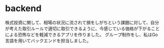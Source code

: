 # backend
株式投資に関して、相場の状況に流されて損をしがちという課題に対して、自分が考えた取引ルールで適切に取引できるように、今感じている価格が下がることによる恐怖などを軽減できるアプリを作りました。
グループ制作をし、私はGo言語を用いてバックエンドを担当しました。
